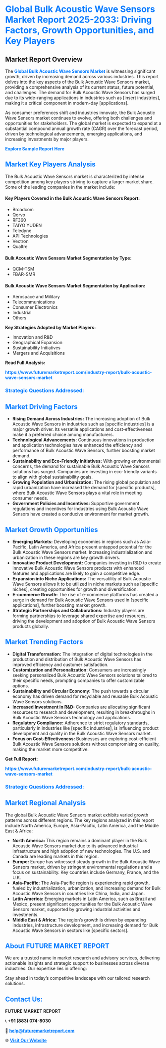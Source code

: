 <h1 style="color: #007BFF;">Global Bulk Acoustic Wave Sensors Market Report 2025-2033: Driving Factors, Growth Opportunities, and Key Players</h1>

<section id="overview">
<h2>Market Report Overview</h2>
<p>The <a href="https://www.futuremarketreport.com/industry-report/bulk-acoustic-wave-sensors-market" style="color: #007BFF; text-decoration: none;"><strong>Global Bulk Acoustic Wave Sensors Market</strong></a> is witnessing significant growth, driven by increasing demand across various industries. This report delves into the key aspects of the Bulk Acoustic Wave Sensors market, providing a comprehensive analysis of its current status, future potential, and challenges. The demand for Bulk Acoustic Wave Sensors has surged due to its wide-ranging applications in industries such as [insert industries], making it a critical component in modern-day [applications].</p>
<p>As consumer preferences shift and industries innovate, the Bulk Acoustic Wave Sensors market continues to evolve, offering both challenges and opportunities for stakeholders. The global market is expected to expand at a substantial compound annual growth rate (CAGR) over the forecast period, driven by technological advancements, emerging applications, and increasing investments by major players.</p>
</section>

<section id="overview">
<p><a href="https://www.futuremarketreport.com/request-sample/reportId=109914" style="color: #007BFF; text-decoration: none;"><strong>Explore Sample Report Here</strong></a></p>
</section>

<section id="key-players">
<h2 style="color: #007BFF;">Market Key Players Analysis</h2>
<p>The Bulk Acoustic Wave Sensors market is characterized by intense competition among key players striving to capture a larger market share. Some of the leading companies in the market include:</p>
<h4>Key Players Covered in the Bulk Acoustic Wave Sensors Report:</h4>
<ul><li>Broadcom</li><li>Qorvo</li><li>RF360</li><li>TAIYO YUDEN</li><li>Teledyne</li><li>API Technologies</li><li>Vectron</li><li>Qualtre</li></ul>
<h4>Bulk Acoustic Wave Sensors Market Segmentation by Type:</h4>
<ul><li>QCM-TSM</li><li>FBAR-SMR</li></ul>

<h4>Bulk Acoustic Wave Sensors Market Segmentation by Application:</h4>
<ul><li>Aerospace and Military</li><li>Telecommunications</li><li>Consumer Electronics</li><li>Industrial</li><li>Others</li></ul>
<p><strong>Key Strategies Adopted by Market Players:</strong></p>
<ul>
<li>Innovation and R&D</li>
<li>Geographical Expansion</li>
<li>Sustainability Initiatives</li>
<li>Mergers and Acquisitions</li>
</ul>
</section>

<section>
<p><strong>Read Full Analysis: </strong></p><a href="https://www.futuremarketreport.com/industry-report/bulk-acoustic-wave-sensors-market" style="color: #007BFF; text-decoration: none;"><strong>https://www.futuremarketreport.com/industry-report/bulk-acoustic-wave-sensors-market</strong></a>
<h3 style="color: #007BFF;">Strategic Questions Addressed:</h3>
</section>

<section id="driving-factors">
<h2 style="color: #007BFF;">Market Driving Factors</h2>
<ul>
<li><strong>Rising Demand Across Industries:</strong> The increasing adoption of Bulk Acoustic Wave Sensors in industries such as [specific industries] is a major growth driver. Its versatile applications and cost-effectiveness make it a preferred choice among manufacturers.</li>
<li><strong>Technological Advancements:</strong> Continuous innovations in production and application technologies have enhanced the efficiency and performance of Bulk Acoustic Wave Sensors, further boosting market demand.</li>
<li><strong>Sustainability and Eco-Friendly Initiatives:</strong> With growing environmental concerns, the demand for sustainable Bulk Acoustic Wave Sensors solutions has surged. Companies are investing in eco-friendly variants to align with global sustainability goals.</li>
<li><strong>Growing Population and Urbanization:</strong> The rising global population and rapid urbanization have increased the demand for [specific products], where Bulk Acoustic Wave Sensors plays a vital role in meeting consumer needs.</li>
<li><strong>Government Policies and Incentives:</strong> Supportive government regulations and incentives for industries using Bulk Acoustic Wave Sensors have created a conducive environment for market growth.</li>
</ul>
</section>

<section id="growth-opportunities">
<h2 style="color: #007BFF;">Market Growth Opportunities</h2>
<ul>
<li><strong>Emerging Markets:</strong> Developing economies in regions such as Asia-Pacific, Latin America, and Africa present untapped potential for the Bulk Acoustic Wave Sensors market. Increasing industrialization and urbanization in these regions are key growth drivers.</li>
<li><strong>Innovative Product Development:</strong> Companies investing in R&D to create innovative Bulk Acoustic Wave Sensors products with enhanced features and applications are likely to gain a competitive edge.</li>
<li><strong>Expansion into Niche Applications:</strong> The versatility of Bulk Acoustic Wave Sensors allows it to be utilized in niche markets such as [specific niches], creating opportunities for growth and diversification.</li>
<li><strong>E-commerce Growth:</strong> The rise of e-commerce platforms has created a surge in demand for Bulk Acoustic Wave Sensors used in [specific applications], further boosting market growth.</li>
<li><strong>Strategic Partnerships and Collaborations:</strong> Industry players are forming partnerships to leverage shared expertise and resources, driving the development and adoption of Bulk Acoustic Wave Sensors products globally.</li>
</ul>
</section>

<section id="trending-factors">
<h2 style="color: #007BFF;">Market Trending Factors</h2>
<ul>
<li><strong>Digital Transformation:</strong> The integration of digital technologies in the production and distribution of Bulk Acoustic Wave Sensors has improved efficiency and customer satisfaction.</li>
<li><strong>Customization and Personalization:</strong> Consumers are increasingly seeking personalized Bulk Acoustic Wave Sensors solutions tailored to their specific needs, prompting companies to offer customizable options.</li>
<li><strong>Sustainability and Circular Economy:</strong> The push towards a circular economy has driven demand for recyclable and reusable Bulk Acoustic Wave Sensors solutions.</li>
<li><strong>Increased Investment in R&D:</strong> Companies are allocating significant resources to research and development, resulting in breakthroughs in Bulk Acoustic Wave Sensors technology and applications.</li>
<li><strong>Regulatory Compliance:</strong> Adherence to strict regulatory standards, particularly in industries like [specific industries], is influencing product development and quality in the Bulk Acoustic Wave Sensors market.</li>
<li><strong>Focus on Cost-Effectiveness:</strong> Businesses are exploring cost-efficient Bulk Acoustic Wave Sensors solutions without compromising on quality, making the market more competitive.</li>
</ul>
</section>

<section>
<p><strong>Get Full Report: </strong></p><a href="https://www.futuremarketreport.com/industry-report/bulk-acoustic-wave-sensors-market" style="color: #007BFF; text-decoration: none;"><strong>https://www.futuremarketreport.com/industry-report/bulk-acoustic-wave-sensors-market</strong></a>
<h3 style="color: #007BFF;">Strategic Questions Addressed:</h3>
</section>


<section id="regional-analysis">
<h2 style="color: #007BFF;">Market Regional Analysis</h2>
<p>The global Bulk Acoustic Wave Sensors market exhibits varied growth patterns across different regions. The key regions analyzed in this report include North America, Europe, Asia-Pacific, Latin America, and the Middle East & Africa:</p>
<ul>
<li><strong>North America:</strong> This region remains a dominant player in the Bulk Acoustic Wave Sensors market due to its advanced industrial infrastructure and high adoption of new technologies. The U.S. and Canada are leading markets in this region.</li>
<li><strong>Europe:</strong> Europe has witnessed steady growth in the Bulk Acoustic Wave Sensors market, driven by stringent environmental regulations and a focus on sustainability. Key countries include Germany, France, and the U.K.</li>
<li><strong>Asia-Pacific:</strong> The Asia-Pacific region is experiencing rapid growth, fueled by industrialization, urbanization, and increasing demand for Bulk Acoustic Wave Sensors in countries like China, India, and Japan.</li>
<li><strong>Latin America:</strong> Emerging markets in Latin America, such as Brazil and Mexico, present significant opportunities for the Bulk Acoustic Wave Sensors market, supported by growing industrial activities and investments.</li>
<li><strong>Middle East & Africa:</strong> The region’s growth is driven by expanding industries, infrastructure development, and increasing demand for Bulk Acoustic Wave Sensors in sectors like [specific sectors].</li>
</ul>
</section>

<footer>
<h2 style="color: #007BFF;">About FUTURE MARKET REPORT</h2>
<p>We are a trusted name in market research and advisory services, delivering actionable insights and strategic support to businesses across diverse industries. Our expertise lies in offering:</p>

<p>Stay ahead in today’s competitive landscape with our tailored research solutions.</p>

<h2 style="color: #007BFF;">Contact Us:</h2>
<p><strong>FUTURE MARKET REPORT</strong></p>
<p>📞 <strong>+91 (883) 074-8030</strong></p>
<p>📧 <strong><a href="mailto:help@futuremarketreport.com" style="color: #007BFF;">help@futuremarketreport.com</a></strong></p>
<p>🌐 <strong><a href="https://www.futuremarketreport.com/" style="color: #007BFF;">Visit Our Website</a></strong></p>
</footer>